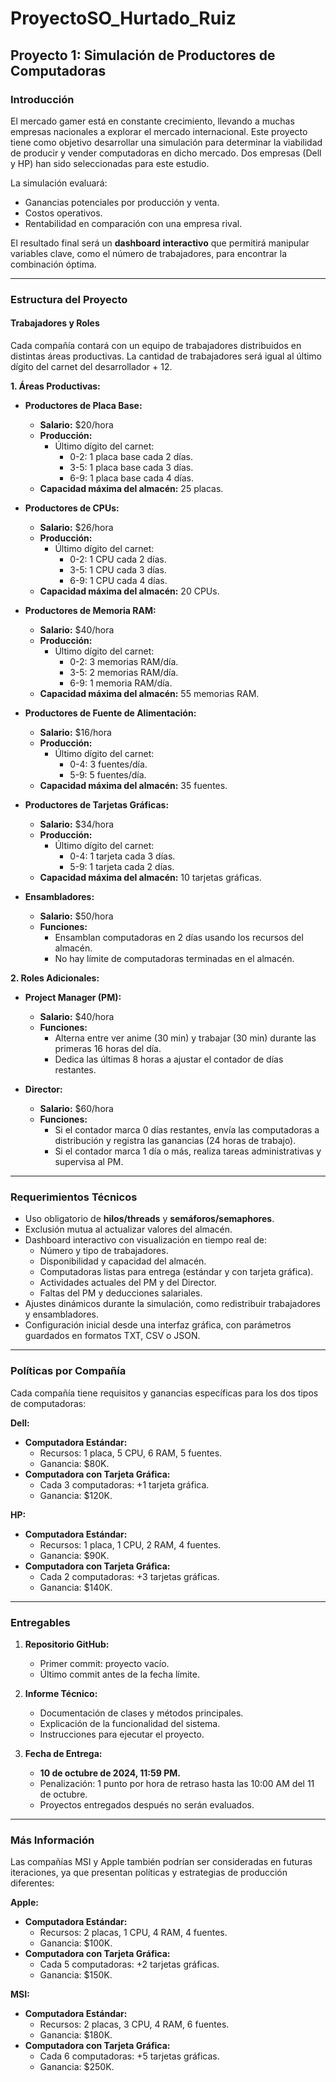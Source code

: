 # ProyectoSO_Hurtado_Ruiz

## Proyecto 1: Simulación de Productores de Computadoras

### Introducción
El mercado gamer está en constante crecimiento, llevando a muchas empresas nacionales a explorar el mercado internacional. Este proyecto tiene como objetivo desarrollar una simulación para determinar la viabilidad de producir y vender computadoras en dicho mercado. Dos empresas (Dell y HP) han sido seleccionadas para este estudio.

La simulación evaluará:
- Ganancias potenciales por producción y venta.
- Costos operativos.
- Rentabilidad en comparación con una empresa rival.

El resultado final será un **dashboard interactivo** que permitirá manipular variables clave, como el número de trabajadores, para encontrar la combinación óptima.

---

### Estructura del Proyecto

#### Trabajadores y Roles
Cada compañía contará con un equipo de trabajadores distribuidos en distintas áreas productivas. La cantidad de trabajadores será igual al último dígito del carnet del desarrollador + 12.

**1. Áreas Productivas:**
- **Productores de Placa Base:**
  - **Salario:** $20/hora
  - **Producción:**
    - Último dígito del carnet:
      - 0-2: 1 placa base cada 2 días.
      - 3-5: 1 placa base cada 3 días.
      - 6-9: 1 placa base cada 4 días.
  - **Capacidad máxima del almacén:** 25 placas.

- **Productores de CPUs:**
  - **Salario:** $26/hora
  - **Producción:**
    - Último dígito del carnet:
      - 0-2: 1 CPU cada 2 días.
      - 3-5: 1 CPU cada 3 días.
      - 6-9: 1 CPU cada 4 días.
  - **Capacidad máxima del almacén:** 20 CPUs.

- **Productores de Memoria RAM:**
  - **Salario:** $40/hora
  - **Producción:**
    - Último dígito del carnet:
      - 0-2: 3 memorias RAM/día.
      - 3-5: 2 memorias RAM/día.
      - 6-9: 1 memoria RAM/día.
  - **Capacidad máxima del almacén:** 55 memorias RAM.

- **Productores de Fuente de Alimentación:**
  - **Salario:** $16/hora
  - **Producción:**
    - Último dígito del carnet:
      - 0-4: 3 fuentes/día.
      - 5-9: 5 fuentes/día.
  - **Capacidad máxima del almacén:** 35 fuentes.

- **Productores de Tarjetas Gráficas:**
  - **Salario:** $34/hora
  - **Producción:**
    - Último dígito del carnet:
      - 0-4: 1 tarjeta cada 3 días.
      - 5-9: 1 tarjeta cada 2 días.
  - **Capacidad máxima del almacén:** 10 tarjetas gráficas.

- **Ensambladores:**
  - **Salario:** $50/hora
  - **Funciones:**
    - Ensamblan computadoras en 2 días usando los recursos del almacén.
    - No hay límite de computadoras terminadas en el almacén.

**2. Roles Adicionales:**
- **Project Manager (PM):**
  - **Salario:** $40/hora
  - **Funciones:**
    - Alterna entre ver anime (30 min) y trabajar (30 min) durante las primeras 16 horas del día.
    - Dedica las últimas 8 horas a ajustar el contador de días restantes.

- **Director:**
  - **Salario:** $60/hora
  - **Funciones:**
    - Si el contador marca 0 días restantes, envía las computadoras a distribución y registra las ganancias (24 horas de trabajo).
    - Si el contador marca 1 día o más, realiza tareas administrativas y supervisa al PM.

---

### Requerimientos Técnicos
- Uso obligatorio de **hilos/threads** y **semáforos/semaphores**.
- Exclusión mutua al actualizar valores del almacén.
- Dashboard interactivo con visualización en tiempo real de:
  - Número y tipo de trabajadores.
  - Disponibilidad y capacidad del almacén.
  - Computadoras listas para entrega (estándar y con tarjeta gráfica).
  - Actividades actuales del PM y del Director.
  - Faltas del PM y deducciones salariales.
- Ajustes dinámicos durante la simulación, como redistribuir trabajadores y ensambladores.
- Configuración inicial desde una interfaz gráfica, con parámetros guardados en formatos TXT, CSV o JSON.

---

### Políticas por Compañía
Cada compañía tiene requisitos y ganancias específicas para los dos tipos de computadoras:

**Dell:**
- **Computadora Estándar:**
  - Recursos: 1 placa, 5 CPU, 6 RAM, 5 fuentes.
  - Ganancia: $80K.
- **Computadora con Tarjeta Gráfica:**
  - Cada 3 computadoras: +1 tarjeta gráfica.
  - Ganancia: $120K.

**HP:**
- **Computadora Estándar:**
  - Recursos: 1 placa, 1 CPU, 2 RAM, 4 fuentes.
  - Ganancia: $90K.
- **Computadora con Tarjeta Gráfica:**
  - Cada 2 computadoras: +3 tarjetas gráficas.
  - Ganancia: $140K.

---

### Entregables
1. **Repositorio GitHub:**
   - Primer commit: proyecto vacío.
   - Último commit antes de la fecha límite.

2. **Informe Técnico:**
   - Documentación de clases y métodos principales.
   - Explicación de la funcionalidad del sistema.
   - Instrucciones para ejecutar el proyecto.

3. **Fecha de Entrega:**
   - **10 de octubre de 2024, 11:59 PM.**
   - Penalización: 1 punto por hora de retraso hasta las 10:00 AM del 11 de octubre.
   - Proyectos entregados después no serán evaluados.

---

### Más Información
Las compañías MSI y Apple también podrían ser consideradas en futuras iteraciones, ya que presentan políticas y estrategias de producción diferentes:

**Apple:**
- **Computadora Estándar:**
  - Recursos: 2 placas, 1 CPU, 4 RAM, 4 fuentes.
  - Ganancia: $100K.
- **Computadora con Tarjeta Gráfica:**
  - Cada 5 computadoras: +2 tarjetas gráficas.
  - Ganancia: $150K.

**MSI:**
- **Computadora Estándar:**
  - Recursos: 2 placas, 3 CPU, 4 RAM, 6 fuentes.
  - Ganancia: $180K.
- **Computadora con Tarjeta Gráfica:**
  - Cada 6 computadoras: +5 tarjetas gráficas.
  - Ganancia: $250K.

